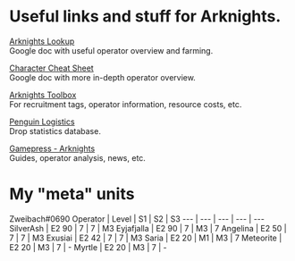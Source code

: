 # Useful links and stuff for Arknights.

[Arknights Lookup](https://docs.google.com/spreadsheets/d/e/2PACX-1vS5yhjGa6F9UtgTceIUyyqUVSzo7-JwRk3W7BfgJ4ZEikuFDVG1y_MfUic3hYn5Gdh2wymjMm_SoXfj/pubhtml#)  
Google doc with useful operator overview and farming.

[Character Cheat Sheet](https://docs.google.com/spreadsheets/d/1L5smDJR2_4JCLvDJpT2Cz94inl8MFtRXH-xEOyuahIA/edit#gid=0)  
Google doc with more in-depth operator overview.

[Arknights Toolbox](https://aceship.github.io/AN-EN-Tags/index.html)  
For recruitment tags, operator information, resource costs, etc.

[Penguin Logistics](https://penguin-stats.io/)  
Drop statistics database.

[Gamepress - Arknights](https://gamepress.gg/arknights/)  
Guides, operator analysis, news, etc.

# My "meta" units
Zweibach#0690
Operator | Level | S1 | S2 | S3 
--- | --- | --- | --- | ---
SilverAsh | E2 90 | 7 | 7 | M3
Eyjafjalla | E2 90 | 7 | M3 | 7
Angelina | E2 50 | 7 | 7 | M3
Exusiai | E2 42 | 7 | 7 | M3
Saria | E2 20 | M1 | M3 | 7
Meteorite | E2 20 | M3 | 7 | -
Myrtle | E2 20 | M3 | 7 | -